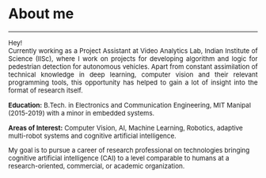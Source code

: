 # About me
---
<p align="justify">
<font size="-1">Hey!<br>
Currently working as a Project Assistant at Video Analytics Lab, Indian Institute of Science (IISc), where I work on projects for developing algorithm and logic for pedestrian detection for autonomous vehicles. Apart from constant assimilation of technical knowledge in deep learning, computer vision and their relevant programming tools, this opportunity has helped to gain a lot of insight into the format of research itself. 

**Education:** B.Tech. in Electronics and Communication Engineering, MIT Manipal (2015-2019) with a minor in embedded systems.

**Areas of Interest:** Computer Vision, AI, Machine Learning, Robotics, adaptive multi-robot systems and cognitive artificial intelligence. 

My goal is to pursue a career of research professional on technologies bringing cognitive artificial intelligence (CAI) to a level comparable to humans at a research-oriented, commercial, or academic organization.
